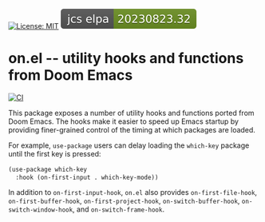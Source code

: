 [![License: MIT](https://img.shields.io/badge/License-MIT-green.svg)](https://opensource.org/licenses/MIT)
[![JCS-ELPA](https://raw.githubusercontent.com/jcs-emacs/badges/master/elpa/v/on.svg)](https://jcs-emacs.github.io/jcs-elpa/#/on)

# on.el -- utility hooks and functions from Doom Emacs

[![CI](https://github.com/elp-revive/on.el/actions/workflows/test.yml/badge.svg)](https://github.com/elp-revive/on.el/actions/workflows/test.yml)

This package exposes a number of utility hooks and functions ported
from Doom Emacs. The hooks make it easier to speed up Emacs startup
by providing finer-grained control of the timing at which packages
are loaded.

For example, `use-package` users can delay loading the `which-key`
package until the first key is pressed:

```elisp
(use-package which-key
  :hook (on-first-input . which-key-mode))
```

In addition to `on-first-input-hook`, `on.el` also provides
`on-first-file-hook`, `on-first-buffer-hook`, `on-first-project-hook`,
`on-switch-buffer-hook`, `on-switch-window-hook`, and `on-switch-frame-hook`.
